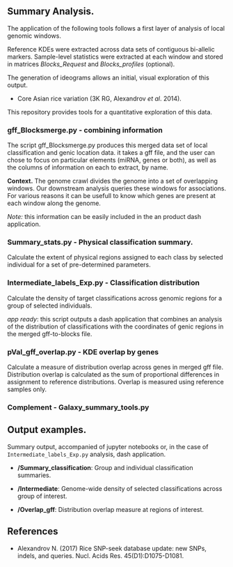 
## Summary Analysis.

The application of the following tools follows a first layer of analysis of local genomic windows.

Reference KDEs were extracted across data sets of contiguous bi-allelic markers. Sample-level statistics
were extracted at each window and stored in matrices *Blocks_Request* and *Blocks_profiles* (optional).

The generation of ideograms allows an initial, visual exploration of this output. 

- Core Asian rice variation (3K RG, Alexandrov *et al*. 2014).

This repository provides tools for a quantitative exploration of this data.

### gff_Blocksmerge.py - combining information 

The script gff_Blocksmerge.py produces this merged data set of local classification and genic location data. it takes a gff file, 
and the user can chose to focus on particular elements (miRNA, genes or both), as well as the columns of information on each 
to extract, by name.

**Context.** The genome crawl divides the genome into a set of overlapping windows. Our downstream analysis queries these windows for associations. 
For various reasons it can be usefull to know which genes are present at each window along the genome. 

*Note:* this information can be easily included in the an product dash application.


### Summary_stats.py - Physical classification summary.

Calculate the extent of physical regions assigned to each class by selected individual for a set of pre-determined
parameters.

### Intermediate_labels_Exp.py - Classification distribution

Calculate the density of target classifications across genomic regions for a group of selected individuals.

*app ready*: this script outputs a dash application that combines an analysis of the distribution of classifications
with the coordinates of genic regions in the merged gff-to-blocks file.

### pVal_gff_overlap.py - KDE overlap by genes

Calculate a measure of distribution overlap across genes in merged gff file. Distribution overlap is calculated
as the sum of proportional differences in assignment to reference distributions. Overlap is measured using 
reference samples only. 

### Complement - Galaxy_summary_tools.py

## Output examples.

Summary output, accompanied of jupyter notebooks or, in the case of `Intermediate_labels_Exp.py` analysis, dash application.

- **/Summary_classification**: Group and individual classification summaries.

- **/Intermediate**: Genome-wide density of selected classifications across group of interest.

- **/Overlap_gff**: Distribution overlap measure at regions of interest.


## References

- Alexandrov N. (2017) Rice SNP-seek database update: new SNPs, indels, and queries. Nucl. Acids Res. 45(D1):D1075-D1081.